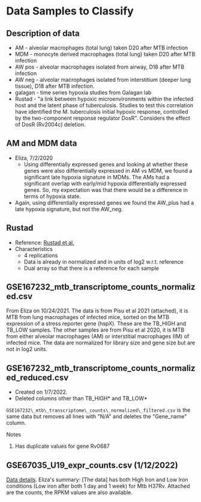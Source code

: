 # Data Samples to Classify

## Description of data

- AM - alveolar macrophages (total lung) taken D20 after MTB infection
- MDM - monocyte derived macrophages (total lung) taken D20 after MTB infection
- AW pos - alveolar macrophages isolated from airway, D18 after MTB infection
- AW neg - alveolar macrophages isolated from interstitium (deeper lung tissue), D18 after MTB infection.
- galagan - time series hypoxia studies from Galagan lab
- Rustad - "a link between hypoxic microenvironments within the infected host and the latent phase of tuberculosis. Studies to test this correlation have identified the M. tuberculosis initial hypoxic response, controlled by the two-component response regulator DosR". Considers the effect of DosR (Rv2004c) deletion.

## AM and MDM data
- Eliza, 7/2/2020
  - Using differentially expressed genes and looking at whether these genes were also differentially expressed in AM vs MDM, we found a significant late hypoxia signature in MDMs. 
The AMs had a significant overlap with early/mid hypoxia differentially expressed genes. So, my expectation was that there would be a difference in terms of hypoxia state.
 - Again, using differentially expressed genes we found the AW_plus had a late hypoxia signature, but not the AW_neg.

## Rustad
- Reference: [Rustad et al.]( https://journals.plos.org/plosone/article?id=10.1371/journal.pone.0001502#s4)
- Characteristics
   * 4 replications
   * Data is already in normalized and in units of log2 w.r.t. reference
   * Dual array so that there is a reference for each sample

## GSE167232\_mtb\_transcriptome\_counts\_normalized.csv
From Eliza on 10/24/2021.
The data is from Pisu et al 2021 (attached), it is MTB from lung macrophages of infected mice, sorted on the MTB expression of a stress reporter gene (hspX). These are the TB_HIGH and TB_LOW samples. The other samples are from Pisu et al 2020, it is MTB from either alveolar macrophages (AM) or interstitial macrophages (IM) of infected mice.
The data are normalized for library size and gene size but are not
in log2 units.

## GSE167232\_mtb\_transcriptome\_counts\_normalized_reduced.csv
* Created on 1/7/2022.
* Deleted columns other than TB\_HIGH* and TB\_LOW*


``GSE167232\_mtb\_transcriptome\_counts\_normalized\_filtered.csv``
is the same data but removes all lines with "N/A" and deletes the
"Gene\_name" column.

Notes
1. Has duplicate values for gene Rv0687

## GSE67035\_U19\_expr\_counts.csv (1/12/2022)
[Data details](https://www.ncbi.nlm.nih.gov/geo/query/acc.cgi?acc=GSE67035). Eliza's summary: [The data]
has both High Iron and Low Iron conditions (Low iron after both 1 day and 1 week) for Mtb H37Rv. Attached are the counts, the RPKM values are also available.
